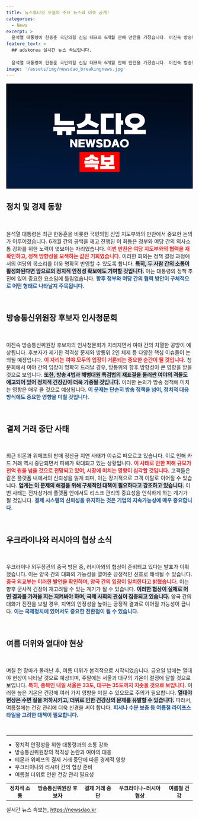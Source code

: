```yaml
---
title: 뉴스투나잇 오늘의 주요 뉴스와 이슈 공개!
categories:
  - News
excerpt: >
  윤석열 대통령이 한동훈 국민의힘 신임 대표와 6개월 만에 만찬을 가졌습니다. 이진숙 방송통신위원장 후보자 인사청문회에서는 여야 공방이 예고되어 긴장감이 고조되고 있습니다. 티몬과 위메프는 판매 정산 지연으로 카드 거래를 중단하며 피해 규모가 1천억 원을 넘길 것으로 예상됩니다. 오늘 밤 열대야가 이어지고, 내일 중복에는 서울 33도, 대구 35도의 폭염이 몰려옵니다.
feature_text: >
  ## adskorea 실시간 뉴스 속보입니다.

  윤석열 대통령이 한동훈 국민의힘 신임 대표와 6개월 만에 만찬을 가졌습니다. 이진숙 방송통신위원장 후보자 인사청문회에서는 여야 공방이 예고되어 긴장감이 고조되고 있습니다. 티몬과 위메프는 판매 정산 지연으로 카드 거래를 중단하며 피해 규모가 1천억 원을 넘길 것으로 예상됩니다. 오늘 밤 열대야가 이어지고, 내일 중복에는 서울 33도, 대구 35도의 폭염이 몰려옵니다.
image: '/assets/img/newsdao_breakingnews.jpg'
---
```


<p><img src="/assets/img/newsdao_breakingnews.jpg" alt="adskorea 속보" /></p>

<h2 data-ke-size="size26">정치 및 경제 동향</h2>

<p data-ke-size="size16">&nbsp;</p>

<p>윤석열 대통령은 최근 한동훈을 비롯한 국민의힘 신임 지도부와의 만찬에서 중요한 논의가 이루어졌습니다. 6개월 간의 공백을 깨고 진행된 이 회동은 정부와 여당 간의 의사소통 강화를 위한 노력이 엿보이는 자리였습니다. <b><span style="color: #ee2323;">이번 만찬은 여당 지도부와의 협력을 재확인하고, 정책 방향성을 모색하는 값진 기회였습니다.</span></b> 이러한 회의는 정책 결정 과정에서의 여당의 목소리를 더욱 명확히 반영할 수 있도록 합니다. <b><span style="background-color: #21538527;">특히, 두 사람 간의 소통이 활성화된다면 앞으로의 정치적 안정성 확보에도 기여할 것입니다.</span></b> 이는 대통령의 정책 추진에 있어 중요한 요소임에 틀림없습니다. <b><span style="color: #1a5490;">향후 정부와 여당 간의 협력 방안이 구체적으로 어떤 형태로 나타날지 주목됩니다.</span></b></p>

<p data-ke-size="size16">&nbsp;</p>

<h2 data-ke-size="size26">방송통신위원장 후보자 인사청문회</h2>

<p data-ke-size="size16">&nbsp;</p>

<p>이진숙 방송통신위원장 후보자의 인사청문회가 치러지면서 여야 간의 치열한 공방이 예상됩니다. 후보자가 제기한 적격성 문제와 방통위 2인 체제 등 다양한 핵심 이슈들이 논의될 예정입니다. <b><span style="color: #ee2323;">이 자리는 여야 모두의 입장이 거론되는 중요한 순간이 될 것입니다.</span></b> 청문회에서 여야 간의 입장이 명확히 드러날 경우, 방통위의 향후 방향성이 큰 영향을 받을 것으로 보입니다. <b><span style="background-color: #21538527;">또한, 방송 4법과 해병대원 특검법의 재표결을 둘러싼 여야의 격돌도 예고되어 있어 정치적 긴장감이 더욱 가중될 것입니다.</span></b> 이러한 논의가 방송 정책에 미치는 영향은 매우 클 것으로 예상됩니다. <b><span style="color: #1a5490;">이 문제는 단순히 방송 정책을 넘어, 정치적 대응 방식에도 중요한 영향을 미칠 것입니다.</span></b></p>

<p data-ke-size="size16">&nbsp;</p>

<h2 data-ke-size="size26">결제 거래 중단 사태</h2>

<p data-ke-size="size16">&nbsp;</p>

<p>최근 티몬과 위메프의 판매 정산금 지연 사태가 이슈로 떠오르고 있습니다. 이로 인해 카드 거래 역시 중단되면서 피해가 확대되고 있는 상황입니다. <b><span style="color: #ee2323;">이 사태로 인한 피해 규모가 천억 원을 넘을 것으로 전망되고 있어, 시장에 미치는 영향이 심각할 것입니다.</span></b> 고객들은 같은 플랫폼 내에서의 신뢰성을 잃게 되며, 이는 장기적으로 고객 이탈로 이어질 수 있습니다. <b><span style="background-color: #21538527;">업계는 이 문제의 해결을 위해 구체적인 대책이 필요하다고 강조하고 있습니다.</span></b> 이번 사태는 전자상거래 플랫폼 안에서도 리스크 관리의 중요성을 인식하게 하는 계기가 될 것입니다. <b><span style="color: #1a5490;">결제 시스템의 신뢰성을 유지하는 것은 기업의 지속가능성에 매우 중요합니다.</span></b></p>

<p data-ke-size="size16">&nbsp;</p>

<h2 data-ke-size="size26">우크라이나와 러시아의 협상 소식</h2>

<p data-ke-size="size16">&nbsp;</p>

<p>우크라이나 외무장관의 중국 방문 중, 러시아와의 협상이 준비되고 있다는 발표가 이뤄졌습니다. 이는 양국 간의 대화의 가능성을 열어준 긍정적인 신호로 해석될 수 있습니다. <b><span style="color: #ee2323;">중국 외교부는 이러한 발언을 확인하며, 양국 간의 입장이 일치한다고 밝혔습니다.</span></b> 이는 향후 군사적 긴장이 재고려될 수 있는 계기가 될 수 있습니다. <b><span style="background-color: #21538527;">이러한 협상이 실제로 어떤 결과를 가져올 지는 지켜봐야 하며, 국제 사회의 관심이 집중되고 있습니다.</span></b> 양국 간의 대화가 진전을 보일 경우, 지역의 안정성을 높이는 긍정적 결과로 이어질 가능성이 큽니다. <b><span style="color: #1a5490;">이는 국제정치에 있어서도 중요한 전환점이 될 수 있습니다.</span></b></p>

<p data-ke-size="size16">&nbsp;</p>

<h2 data-ke-size="size26">여름 더위와 열대야 현상</h2>

<p data-ke-size="size16">&nbsp;</p>

<p>며칠 전 장마가 물러난 후, 여름 더위가 본격적으로 시작되었습니다. 금요일 밤에는 열대야 현상이 나타날 것으로 예상되며, 주말에는 서울과 대구의 기온이 절정에 달할 것으로 보입니다. <b><span style="color: #ee2323;">특히, 중복인 내일 서울은 33도, 대구는 35도까지 치솟을 것으로 보입니다.</span></b> 이러한 높은 기온은 건강에 여러 가지 영향을 미칠 수 있으므로 주의가 필요합니다. <b><span style="background-color: #21538527;">열대야 현상은 수면 질을 저하시키고, 더위로 인한 건강상의 문제를 유발할 수 있습니다.</span></b> 따라서, 여름철에는 건강 관리에 더욱 신경을 써야 합니다. <b><span style="color: #1a5490;">피서나 수분 보충 등 여름철 라이프스타일을 고려한 대책이 필요합니다.</span></b></p>

<p data-ke-size="size16">&nbsp;</p>

<hr>

<ul>
    <li>정치적 안정성을 위한 대통령과의 소통 강화</li>
    <li>방송통신위원장의 적격성 논란과 여야의 대응</li>
    <li>티몬과 위메프의 결제 거래 중단에 따른 경제적 영향</li>
    <li>우크라이나와 러시아 간의 협상 준비</li>
    <li>여름철 더위로 인한 건강 관리 필요성</li>
</ul>

<table>
    <tr>
        <td style="text-align: center; height: 17px;"><b>정치적 소통</b></td>
        <td style="text-align: center; height: 17px;"><b>방송통신위원장 후보자</b></td>
        <td style="text-align: center; height: 17px;"><b>결제 거래 중단</b></td>
        <td style="text-align: center; height: 17px;"><b>우크라이나-러시아 협상</b></td>
        <td style="text-align: center; height: 17px;"><b>여름철 건강</b></td>
    </tr>
</table>
실시간 뉴스 속보는, <a href="https://newsdao.kr" rel="dofollow">https://newsdao.kr</a>


